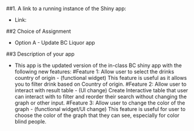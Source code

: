 ##1. A link to a running instance of the Shiny app:

- Link:

##2 Choice of Assignment

- Option A - Update BC Liquor app

##3 Description of your app
- This app is the updated version of the in-class BC shiny app with the following new features:
#Feature 1: Allow user to select the drinks country of origin - (functional widget) This feature is useful as it allows you to filter drink based on Country of origin.
#Feature 2: Allow user to interact with result table - (UI change) Create Interactive table that user can interact with to filter and reorder their search without changing the graph or other input.
#Feature 3: Allow user to change the color of the graph - (functional widget/UI change) This feature is useful for user to choose the color of the graph that they can see, especially for color blind people.
